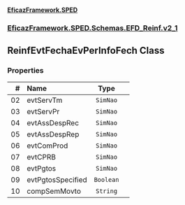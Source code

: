 #### [EficazFramework.SPED](EficazFrameworkSPED.md 'EficazFramework SPED')
### [EficazFramework.SPED.Schemas.EFD_Reinf.v2_1](EficazFramework.SPED.Schemas.EFD_Reinf.v2_1.md 'EficazFramework.SPED.Schemas.EFD_Reinf.v2_1')

## ReinfEvtFechaEvPerInfoFech Class
### Properties

| # | Name | Type | |
| ---: | :--- | :---: | :--- |
| 02 | evtServTm | `SimNao` |  |
| 03 | evtServPr | `SimNao` |  |
| 04 | evtAssDespRec | `SimNao` |  |
| 05 | evtAssDespRep | `SimNao` |  |
| 06 | evtComProd | `SimNao` |  |
| 07 | evtCPRB | `SimNao` |  |
| 08 | evtPgtos | `SimNao` |  |
| 09 | evtPgtosSpecified | `Boolean` |  |
| 10 | compSemMovto | `String` |  |
